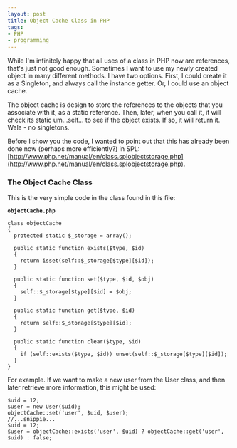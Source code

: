 ```yaml
---
layout: post
title: Object Cache Class in PHP
tags:
- PHP
- programming
---
```

While I'm infinitely happy that all uses of a class in PHP now are references, that's just not good enough.  Sometimes I want to use my newly created object in many different methods.  I have two options.  First, I could create it as a Singleton, and always call the instance getter.  Or, I could use an object cache.

The object cache is design to store the references to the objects that you associate with it, as a static reference.  Then, later, when you call it, it will check its static um...self... to see if the object exists.  If so, it will return it.  Wala - no singletons.

Before I show you the code, I wanted to point out that this has already been done now (perhaps more efficiently?) in SPL: [http://www.php.net/manual/en/class.splobjectstorage.php](http://www.php.net/manual/en/class.splobjectstorage.php).

### The Object Cache Class

This is the very simple code in the class found in this file:

**`objectCache.php`**
```php?start_inline=1
class objectCache
{
  protected static $_storage = array();

  public static function exists($type, $id)
  {
    return isset(self::$_storage[$type][$id]);
  }

  public static function set($type, $id, $obj)
  {
    self::$_storage[$type][$id] = $obj;
  }

  public static function get($type, $id)
  {
    return self::$_storage[$type][$id];
  }

  public static function clear($type, $id)
  {
    if (self::exists($type, $id)) unset(self::$_storage[$type][$id]);
  }
}
```   

For example.  If we want to make a new user from the User class, and then later retrieve more information, this might be used:

```php?start_inline=1
$uid = 12;
$user = new User($uid);
objectCache::set('user', $uid, $user);
//...snippie...
$uid = 12;
$user = objectCache::exists('user', $uid) ? objectCache::get('user', $uid) : false;
```   
